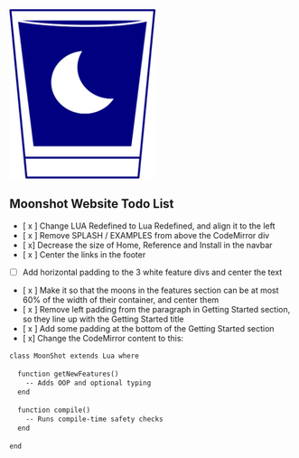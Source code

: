<img src="res/moonshot.svg" height="300px"/>

## Moonshot Website Todo List
- [ x ] Change LUA Redefined to Lua Redefined, and align it to the left
- [ x ] Remove SPLASH / EXAMPLES from above the CodeMirror div
- [  x] Decrease the size of Home, Reference and Install in the navbar
- [ x ] Center the links in the footer
- [ ] Add horizontal padding to the 3 white feature divs and center the text
- [ x ] Make it so that the moons in the features section can be at most 60% of the width of their container, and center them
- [ x ] Remove left padding from the paragraph in Getting Started section, so they line up with the Getting Started title
- [ x ] Add some padding at the bottom of the Getting Started section
- [ x] Change the CodeMirror content to this:

```
class MoonShot extends Lua where

  function getNewFeatures()
    -- Adds OOP and optional typing
  end

  function compile()
    -- Runs compile-time safety checks
  end

end
```

